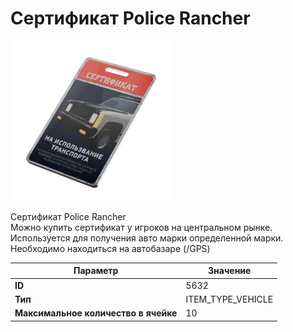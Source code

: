 # Сертификат Police Rancher

![Item Image](../img/5632.webp?raw=true)

Сертификат Police Rancher<br>Можно купить сертификат у игроков на центральном рынке.<br>Используется для получения авто марки определенной марки.<br>Необходимо находиться на автобазаре (/GPS)


| Параметр | Значение |
|----------|----------|
| **ID** | 5632 |
| **Тип** | ITEM_TYPE_VEHICLE |
| **Максимальное количество в ячейке** | 10 |

